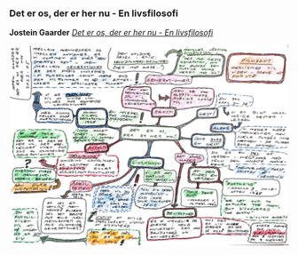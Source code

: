 ### Det er os, der er her nu - En livsfilosofi

**Jostein Gaarder** [*Det er os, der er her nu - En livsfilosofi*](https://straarupogco.dk/vare/det-er-os-der-er-her-nu/)

[![Det er os, der er her nu](det-er-os-der-er-her-nu-2023.jpg "Det er os, der er her nu")](det-er-os-der-er-her-nu-2023.jpg)
